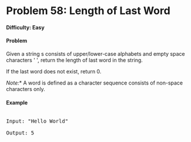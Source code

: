 # Problem 58: Length of Last Word


#### Difficulty: Easy

#### Problem

Given a string s consists of upper/lower-case alphabets and empty space characters ' ', return the length of last word in the string.

If the last word does not exist, return 0.

*Note:** A word is defined as a character sequence consists of non-space characters only.

#### Example

<pre>

Input: "Hello World"

Output: 5

</pre>
